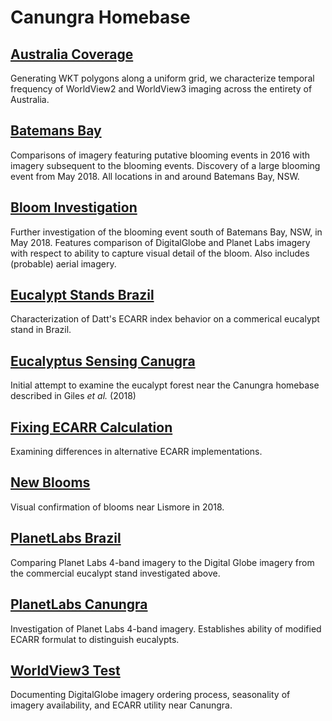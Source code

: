# Canungra Homebase

[Australia Coverage](https://github.com/bwlambert/CanungraHomebase/blob/master/AustraliaCoverage.ipynb)
---
Generating WKT polygons along a uniform grid, we characterize temporal frequency of WorldView2 and WorldView3 imaging across the entirety of Australia.

[Batemans Bay](https://github.com/bwlambert/CanungraHomebase/blob/master/BatemansBay.ipynb)
---
Comparisons of imagery featuring putative blooming events in 2016 with imagery subsequent to the blooming events.  Discovery of a large blooming event from May 2018. All locations in and around Batemans Bay, NSW.    

[Bloom Investigation](https://github.com/bwlambert/CanungraHomebase/blob/master/BloomInvestigation.ipynb)
---
Further investigation of the blooming event south of Batemans Bay, NSW, in May 2018. Features comparison of DigitalGlobe and Planet Labs imagery with respect to ability to capture visual detail of the bloom. Also includes (probable) aerial imagery.       

[Eucalypt Stands Brazil](https://github.com/bwlambert/CanungraHomebase/blob/master/EucalyptStandsBrazil.ipynb)
---
Characterization of Datt's ECARR index behavior on a commerical eucalypt stand in Brazil.

[Eucalyptus Sensing Canugra](https://github.com/bwlambert/CanungraHomebase/blob/master/EucalyptusSensingCanugra.ipynb)
---
Initial attempt to examine the eucalypt forest near the Canungra homebase described in Giles _et al._ (2018)

[Fixing ECARR Calculation](https://github.com/bwlambert/CanungraHomebase/blob/master/FixingECARR.ipynb)
---
Examining differences in alternative ECARR implementations.

[New Blooms](https://github.com/bwlambert/CanungraHomebase/blob/master/NewBlooms.ipynb)
---
Visual confirmation of blooms near Lismore in 2018.  

[PlanetLabs Brazil](https://github.com/bwlambert/CanungraHomebase/blob/master/PlanetLabsBrazil.ipynb)
---
Comparing Planet Labs 4-band imagery to the Digital Globe imagery from the commercial eucalypt stand investigated above.

[PlanetLabs Canungra](https://github.com/bwlambert/CanungraHomebase/blob/master/PlanetLabsCanungra.ipynb)
---
Investigation of Planet Labs 4-band imagery. Establishes ability of modified ECARR formulat to distinguish eucalypts.  

[WorldView3 Test](https://github.com/bwlambert/CanungraHomebase/blob/master/WorldView3Test.ipynb)
---
Documenting DigitalGlobe imagery ordering process, seasonality of imagery availability, and ECARR utility near Canungra.   
